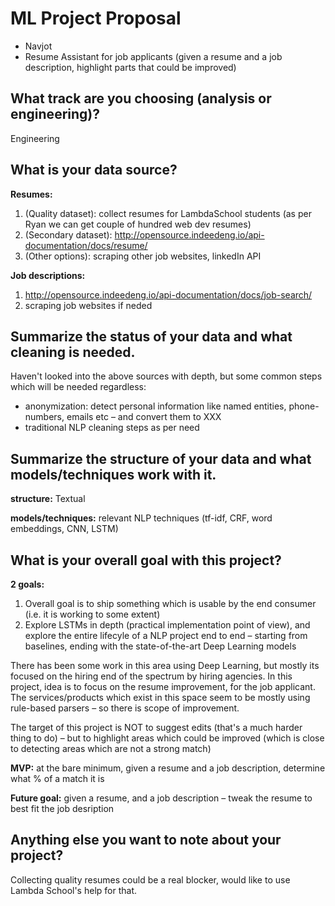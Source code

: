 # ML Project Proposal
- Navjot
- Resume Assistant for job applicants (given a resume and a job description, highlight parts that could be improved)

## What track are you choosing (analysis or engineering)?
Engineering

## What is your data source?
**Resumes:**
1. (Quality dataset): collect resumes for LambdaSchool students (as per Ryan we can get couple of hundred web dev resumes)
2. (Secondary dataset): http://opensource.indeedeng.io/api-documentation/docs/resume/
3. (Other options): scraping other job websites, linkedIn API

**Job descriptions:**
1. http://opensource.indeedeng.io/api-documentation/docs/job-search/
2. scraping job websites if neded

## Summarize the status of your data and what cleaning is needed.
Haven't looked into the above sources with depth, but some common steps which will be needed regardless:
- anonymization: detect personal information like named entities, phone-numbers, emails etc – and convert them to XXX
- traditional NLP cleaning steps as per need

## Summarize the structure of your data and what models/techniques work with it.
**structure:** Textual

**models/techniques:** relevant NLP techniques (tf-idf, CRF, word embeddings, CNN, LSTM)

## What is your overall goal with this project?
**2 goals:**
1. Overall goal is to ship something which is usable by the end consumer (i.e. it is working to some extent)
2. Explore LSTMs in depth (practical implementation point of view), and explore the entire lifecyle of a NLP project end to end – starting from baselines, ending with the state-of-the-art Deep Learning models

There has been some work in this area using Deep Learning, but mostly its focused on the hiring end of the spectrum by hiring agencies. In this project, idea is to focus on the resume improvement, for the job applicant. The services/products which exist in this space seem to be mostly using rule-based parsers – so there is scope of improvement.

The target of this project is NOT to suggest edits (that's a much harder thing to do) – but to highlight areas which could be improved (which is close to detecting areas which are not a strong match)

**MVP:** at the bare minimum, given a resume and a job description, determine what % of a match it is

**Future goal:** given a resume, and a job description – tweak the resume to best fit the job desription

## Anything else you want to note about your project?
Collecting quality resumes could be a real blocker, would like to use Lambda School's help for that.
